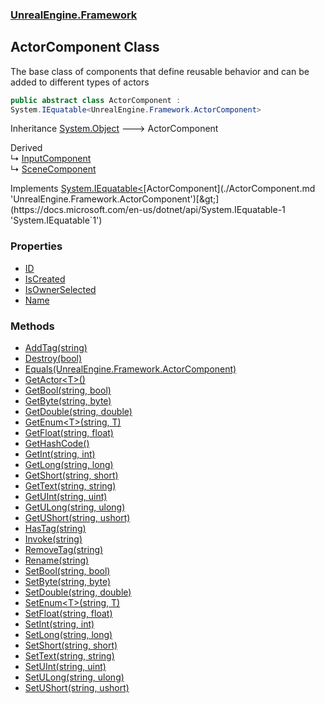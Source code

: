 ### [UnrealEngine.Framework](./UnrealEngine-Framework.md 'UnrealEngine.Framework')
## ActorComponent Class
The base class of components that define reusable behavior and can be added to different types of actors  
```csharp
public abstract class ActorComponent :
System.IEquatable<UnrealEngine.Framework.ActorComponent>
```
Inheritance [System.Object](https://docs.microsoft.com/en-us/dotnet/api/System.Object 'System.Object') &#129106; ActorComponent  

Derived  
&#8627; [InputComponent](./InputComponent.md 'UnrealEngine.Framework.InputComponent')  
&#8627; [SceneComponent](./SceneComponent.md 'UnrealEngine.Framework.SceneComponent')  

Implements [System.IEquatable&lt;](https://docs.microsoft.com/en-us/dotnet/api/System.IEquatable-1 'System.IEquatable`1')[ActorComponent](./ActorComponent.md 'UnrealEngine.Framework.ActorComponent')[&gt;](https://docs.microsoft.com/en-us/dotnet/api/System.IEquatable-1 'System.IEquatable`1')  
### Properties
- [ID](./ActorComponent-ID.md 'UnrealEngine.Framework.ActorComponent.ID')
- [IsCreated](./ActorComponent-IsCreated.md 'UnrealEngine.Framework.ActorComponent.IsCreated')
- [IsOwnerSelected](./ActorComponent-IsOwnerSelected.md 'UnrealEngine.Framework.ActorComponent.IsOwnerSelected')
- [Name](./ActorComponent-Name.md 'UnrealEngine.Framework.ActorComponent.Name')
### Methods
- [AddTag(string)](./ActorComponent-AddTag(string).md 'UnrealEngine.Framework.ActorComponent.AddTag(string)')
- [Destroy(bool)](./ActorComponent-Destroy(bool).md 'UnrealEngine.Framework.ActorComponent.Destroy(bool)')
- [Equals(UnrealEngine.Framework.ActorComponent)](./ActorComponent-Equals(ActorComponent).md 'UnrealEngine.Framework.ActorComponent.Equals(UnrealEngine.Framework.ActorComponent)')
- [GetActor&lt;T&gt;()](./ActorComponent-GetActor-T-().md 'UnrealEngine.Framework.ActorComponent.GetActor&lt;T&gt;()')
- [GetBool(string, bool)](./ActorComponent-GetBool(string_bool).md 'UnrealEngine.Framework.ActorComponent.GetBool(string, bool)')
- [GetByte(string, byte)](./ActorComponent-GetByte(string_byte).md 'UnrealEngine.Framework.ActorComponent.GetByte(string, byte)')
- [GetDouble(string, double)](./ActorComponent-GetDouble(string_double).md 'UnrealEngine.Framework.ActorComponent.GetDouble(string, double)')
- [GetEnum&lt;T&gt;(string, T)](./ActorComponent-GetEnum-T-(string_T).md 'UnrealEngine.Framework.ActorComponent.GetEnum&lt;T&gt;(string, T)')
- [GetFloat(string, float)](./ActorComponent-GetFloat(string_float).md 'UnrealEngine.Framework.ActorComponent.GetFloat(string, float)')
- [GetHashCode()](./ActorComponent-GetHashCode().md 'UnrealEngine.Framework.ActorComponent.GetHashCode()')
- [GetInt(string, int)](./ActorComponent-GetInt(string_int).md 'UnrealEngine.Framework.ActorComponent.GetInt(string, int)')
- [GetLong(string, long)](./ActorComponent-GetLong(string_long).md 'UnrealEngine.Framework.ActorComponent.GetLong(string, long)')
- [GetShort(string, short)](./ActorComponent-GetShort(string_short).md 'UnrealEngine.Framework.ActorComponent.GetShort(string, short)')
- [GetText(string, string)](./ActorComponent-GetText(string_string).md 'UnrealEngine.Framework.ActorComponent.GetText(string, string)')
- [GetUInt(string, uint)](./ActorComponent-GetUInt(string_uint).md 'UnrealEngine.Framework.ActorComponent.GetUInt(string, uint)')
- [GetULong(string, ulong)](./ActorComponent-GetULong(string_ulong).md 'UnrealEngine.Framework.ActorComponent.GetULong(string, ulong)')
- [GetUShort(string, ushort)](./ActorComponent-GetUShort(string_ushort).md 'UnrealEngine.Framework.ActorComponent.GetUShort(string, ushort)')
- [HasTag(string)](./ActorComponent-HasTag(string).md 'UnrealEngine.Framework.ActorComponent.HasTag(string)')
- [Invoke(string)](./ActorComponent-Invoke(string).md 'UnrealEngine.Framework.ActorComponent.Invoke(string)')
- [RemoveTag(string)](./ActorComponent-RemoveTag(string).md 'UnrealEngine.Framework.ActorComponent.RemoveTag(string)')
- [Rename(string)](./ActorComponent-Rename(string).md 'UnrealEngine.Framework.ActorComponent.Rename(string)')
- [SetBool(string, bool)](./ActorComponent-SetBool(string_bool).md 'UnrealEngine.Framework.ActorComponent.SetBool(string, bool)')
- [SetByte(string, byte)](./ActorComponent-SetByte(string_byte).md 'UnrealEngine.Framework.ActorComponent.SetByte(string, byte)')
- [SetDouble(string, double)](./ActorComponent-SetDouble(string_double).md 'UnrealEngine.Framework.ActorComponent.SetDouble(string, double)')
- [SetEnum&lt;T&gt;(string, T)](./ActorComponent-SetEnum-T-(string_T).md 'UnrealEngine.Framework.ActorComponent.SetEnum&lt;T&gt;(string, T)')
- [SetFloat(string, float)](./ActorComponent-SetFloat(string_float).md 'UnrealEngine.Framework.ActorComponent.SetFloat(string, float)')
- [SetInt(string, int)](./ActorComponent-SetInt(string_int).md 'UnrealEngine.Framework.ActorComponent.SetInt(string, int)')
- [SetLong(string, long)](./ActorComponent-SetLong(string_long).md 'UnrealEngine.Framework.ActorComponent.SetLong(string, long)')
- [SetShort(string, short)](./ActorComponent-SetShort(string_short).md 'UnrealEngine.Framework.ActorComponent.SetShort(string, short)')
- [SetText(string, string)](./ActorComponent-SetText(string_string).md 'UnrealEngine.Framework.ActorComponent.SetText(string, string)')
- [SetUInt(string, uint)](./ActorComponent-SetUInt(string_uint).md 'UnrealEngine.Framework.ActorComponent.SetUInt(string, uint)')
- [SetULong(string, ulong)](./ActorComponent-SetULong(string_ulong).md 'UnrealEngine.Framework.ActorComponent.SetULong(string, ulong)')
- [SetUShort(string, ushort)](./ActorComponent-SetUShort(string_ushort).md 'UnrealEngine.Framework.ActorComponent.SetUShort(string, ushort)')
